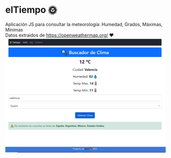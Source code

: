# elTiempo 🌞
Aplicación JS para consultar la meteorología: Humedad, Grados, Máximas, Mínimas</br>
Datos extraidos de https://openweathermap.org/ ❤️
![Alt text](https://github.com/Garri7/elTiempo/blob/main/img/Captura12.JPG?raw=true)
